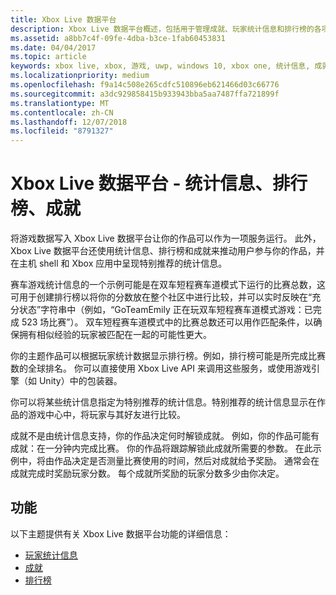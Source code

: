 ```yaml
---
title: Xbox Live 数据平台
description: Xbox Live 数据平台概述，包括用于管理成就、玩家统计信息和排行榜的各项服务。
ms.assetid: a8bb7c4f-09fe-4dba-b3ce-1fab60453831
ms.date: 04/04/2017
ms.topic: article
keywords: xbox live, xbox, 游戏, uwp, windows 10, xbox one, 统计信息, 成就, 排行榜, 数据平台
ms.localizationpriority: medium
ms.openlocfilehash: f9a14c508e265cdfc510896eb621466d03c66776
ms.sourcegitcommit: a3dc929858415b933943bba5aa7487ffa721899f
ms.translationtype: MT
ms.contentlocale: zh-CN
ms.lasthandoff: 12/07/2018
ms.locfileid: "8791327"
---
```

# <a name="xbox-live-data-platform---stats-leaderboards-achievements"></a>Xbox Live 数据平台 - 统计信息、排行榜、成就

将游戏数据写入 Xbox Live 数据平台让你的作品可以作为一项服务运行。 此外，Xbox Live 数据平台还使用统计信息、排行榜和成就来推动用户参与你的作品，并在主机 shell 和 Xbox 应用中呈现特别推荐的统计信息。

赛车游戏统计信息的一个示例可能是在双车短程赛车道模式下运行的比赛总数，这可用于创建排行榜以将你的分数放在整个社区中进行比较，并可以实时反映在“充分状态”字符串中（例如，“GoTeamEmily 正在玩双车短程赛车道模式游戏：已完成 523 场比赛”）。 双车短程赛车道模式中的比赛总数还可以用作匹配条件，以确保拥有相似经验的玩家被匹配在一起的可能性更大。

你的主题作品可以根据玩家统计数据显示排行榜。例如，排行榜可能是所完成比赛数的全球排名。 你可以直接使用 Xbox Live API 来调用这些服务，或使用游戏引擎（如 Unity）中的包装器。

你可以将某些统计信息指定为特别推荐的统计信息。特别推荐的统计信息显示在作品的游戏中心中，将玩家与其好友进行比较。

成就不是由统计信息支持，你的作品决定何时解锁成就。 例如，你的作品可能有成就：在一分钟内完成比赛。 你的作品将跟踪解锁此成就所需要的参数。 在此示例中，将由作品决定是否测量比赛使用的时间，然后对成就给予奖励。 通常会在成就完成时奖励玩家分数。 每个成就所奖励的玩家分数多少由你决定。

## <a name="features"></a>功能 ##
以下主题提供有关 Xbox Live 数据平台功能的详细信息：

* [玩家统计信息](../leaderboards-and-stats-2017/player-stats.md)
* [成就](../achievements-2017/achievements.md)
* [排行榜](../leaderboards-and-stats-2017/leaderboards.md)
